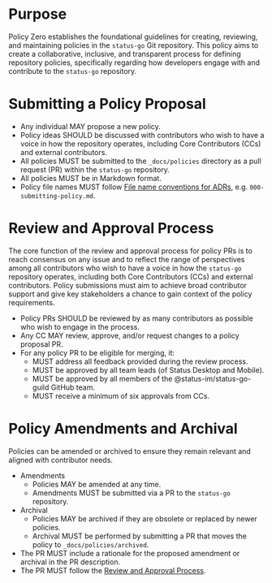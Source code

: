 # Purpose

Policy Zero establishes the foundational guidelines for creating,
reviewing, and maintaining policies in the `status-go` Git repository.
This policy aims to create a collaborative, inclusive, and transparent
process for defining repository policies, specifically regarding how
developers engage with and contribute to the `status-go` repository.

# Submitting a Policy Proposal

- Any individual MAY propose a new policy.
- Policy ideas SHOULD be discussed with contributors who wish to have
a voice in how the repository operates, including Core Contributors
(CCs) and external contributors.
- All policies MUST be submitted to the `_docs/policies`
 directory as a pull request (PR) within the `status-go` repository.
- All policies MUST be in Markdown format.
- Policy file names MUST follow [File name conventions for ADRs](https://github.com/joelparkerhenderson/architecture-decision-record?tab=readme-ov-file#file-name-conventions-for-adrs), e.g. `000-submitting-policy.md`.

# Review and Approval Process

The core function of the review and approval process for policy
PRs is to reach consensus on any issue and to reflect the range
of perspectives among all contributors who wish to have a voice
in how the `status-go` repository operates, including both Core
Contributors (CCs) and external contributors. Policy submissions
must aim to achieve broad contributor support and give key stakeholders
a chance to gain context of the policy requirements.

- Policy PRs SHOULD be reviewed by as many contributors as possible
who wish to engage in the process.
- Any CC MAY review, approve, and/or request changes to a policy
proposal PR.
- For any policy PR to be eligible for merging, it:
  - MUST address all feedback provided during the review process.
  - MUST be approved by all team leads (of Status Desktop and Mobile).
  - MUST be approved by all members of the @status-im/status-go-guild
  GitHub team.
  - MUST receive a minimum of six approvals from CCs.

# Policy Amendments and Archival

Policies can be amended or archived to ensure they remain relevant
and aligned with contributor needs.

- Amendments
  - Policies MAY be amended at any time.
  - Amendments MUST be submitted via a PR to the `status-go` repository.
- Archival
  - Policies MAY be archived if they are obsolete or replaced by
  newer policies.
  - Archival MUST be performed by submitting a PR that moves the
  policy to `_docs/policies/archived`.
- The PR MUST include a rationale for the proposed amendment or
archival in the PR description.
- The PR MUST follow the [Review and Approval Process](#review-and-approval-process).
